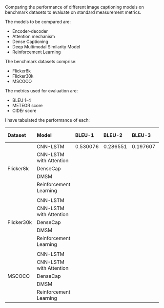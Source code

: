Comparing the performance of different image captioning models on benchmark datasets to evaluate on standard measurement metrics.

The models to be compared are:

- Encoder-decoder
- Attention mechanism
- Dense Captioning
- Deep Multimodal Similarity Model
- Reinforcement Learning

The benchmark datasets comprise:
- Flicker8k
- Flicker30k
- MSCOCO

The metrics used for evaluation are:

* BLEU 1-4
* METEOR score
* CIDEr score


I have tabulated the performance of each:

| Dataset | Model | BLEU-1 | BLEU-2 | BLEU-3 | BLEU-4 | METEOR | CIDEr | ROUGE-L |
|:--------|:--------|:--------|:--------|:--------|:--------|:--------|:--------|:--------|
| | CNN-LSTM | 0.530076 | 0.286551 | 0.197607 | 0.94241 | | | |
| | CNN-LSTM with Attention | | | | | | | |
| Flicker8k | DenseCap | | | | | | | |
| | DMSM | | | | | | | |
| | Reinforcement Learning | | | | | | | |
| | | | | | | | | |
| | CNN-LSTM | | | | | | | |
| | CNN-LSTM with Attention | | | | | | | |
| Flicker30k | DenseCap | | | | | | | |
| | DMSM | | | | | | | |
| | Reinforcement Learning | | | | | | | |
| | | | | | | | | |
| | CNN-LSTM | | | | | | | |
| | CNN-LSTM with Attention  | | | | | | | |
| MSCOCO | DenseCap | | | | | | | |
| | DMSM | | | | | | | |
| | Reinforcement Learning | | | | | | | |
